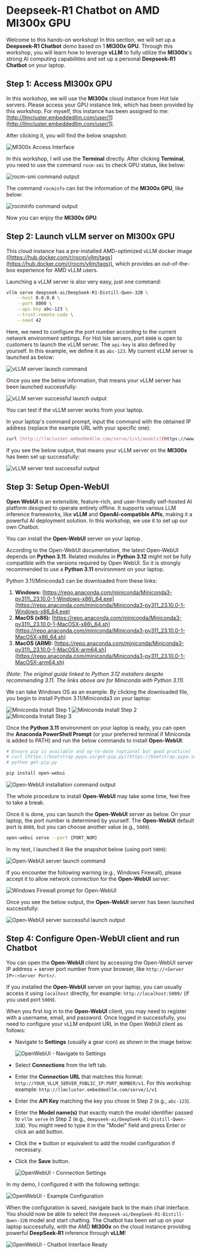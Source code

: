 # Deepseek-R1 Chatbot on AMD MI300x GPU

Welcome to this hands-on workshop! In this section, we will set up a **Deepseek-R1 Chatbot** demo based on 1 **MI300x GPU**. Through this workshop, you will learn how to leverage **vLLM** to fully utilize the **MI300x**'s strong AI computing capabilities and set up a personal **Deepseek-R1 Chatbot** on your laptop.

## Step 1: Access MI300x GPU

In this workshop, we will use the **MI300x** cloud instance from Hot Isle servers. Please access your GPU instance link, which has been provided by this workshop. For myself, this instance has been assigned to me: [http://llmcluster.embeddedllm.com/user/1](http://llmcluster.embeddedllm.com/user/1).

After clicking it, you will find the below snapshot:

![MI300x Access Interface](image/img1.png)

In this workshop, I will use the **Terminal** directly. After clicking **Terminal**, you need to use the command `rocm-smi` to check GPU status, like below:

![rocm-smi command output](image/img2.png)

The command `rocminfo` can list the information of the **MI300x GPU**, like below:

![rocminfo command output](image/img3.png)

Now you can enjoy the **MI300x GPU**.

## Step 2: Launch vLLM server on MI300x GPU

This cloud instance has a pre-installed AMD-optimized vLLM docker image ([https://hub.docker.com/r/rocm/vllm/tags](https://hub.docker.com/r/rocm/vllm/tags)), which provides an out-of-the-box experience for AMD vLLM users.

Launching a vLLM server is also very easy, just one command:

```bash
vllm serve deepseek-ai/DeepSeek-R1-Distill-Qwen-32B \
    --host 0.0.0.0 \
    --port 8000 \
    --api-key abc-123 \
    --trust-remote-code \
    --seed 42
````

Here, we need to configure the port number according to the current network environment settings. For Hot Isle servers, port `8000` is open to customers to launch the vLLM server.
The `api-key` is also defined by yourself. In this example, we define it as `abc-123`. My current vLLM server is launched as below:

![vLLM server launch command](image/img4.png)

Once you see the below information, that means your vLLM server has been launched successfully:

![vLLM server successful launch output](image/img5.png)

You can test if the vLLM server works from your laptop.

In your laptop's command prompt, input the command with the obtained IP address (replace the example URL with your specific one):

```bash
curl [http://llmcluster.embeddedllm.com/serve/1/v1/models](https://www.google.com/search?q=http://llmcluster.embeddedllm.com/serve/1/v1/models) -H "Authorization: Bearer abc-123"
```

If you see the below output, that means your vLLM server on the **MI300x** has been set up successfully:

![vLLM server test successful output](image/img6.png)

## Step 3: Setup Open-WebUI

**Open WebUI** is an extensible, feature-rich, and user-friendly self-hosted AI platform designed to operate entirely offline. It supports various LLM inference frameworks, like **vLLM** and **OpenAI-compatible APIs**, making it a powerful AI deployment solution. In this workshop, we use it to set up our own Chatbot.

You can install the **Open-WebUI** server on your laptop.

According to the Open-WebUI documentation, the latest Open-WebUI depends on **Python 3.11**. Related modules in **Python 3.12** might not be fully compatible with the versions required by Open WebUI. So it is strongly recommended to use a **Python 3.11** environment on your laptop.

Python 3.11/Miniconda3 can be downloaded from these links:

1.  **Windows:** [https://repo.anaconda.com/miniconda/Miniconda3-py311\_23.10.0-1-Windows-x86\_64.exe](https://repo.anaconda.com/miniconda/Miniconda3-py311_23.10.0-1-Windows-x86_64.exe)
2.  **MacOS (x86):** [https://repo.anaconda.com/miniconda/Miniconda3-py311\_23.10.0-1-MacOSX-x86\_64.sh](https://repo.anaconda.com/miniconda/Miniconda3-py311_23.10.0-1-MacOSX-x86_64.sh)
3.  **MacOS (ARM):** [https://repo.anaconda.com/miniconda/Miniconda3-py311\_23.10.0-1-MacOSX-arm64.sh](https://repo.anaconda.com/miniconda/Miniconda3-py311_23.10.0-1-MacOSX-arm64.sh)

*(Note: The original guide linked to Python 3.12 installers despite recommending 3.11. The links above are for Miniconda with Python 3.11).*

We can take Windows OS as an example. By clicking the downloaded file, you begin to install Python 3.11/Miniconda3 on your laptop:

![Miniconda Install Step 1](image/img7.png)
![Miniconda Install Step 2](image/img8.png)
![Miniconda Install Step 3](image/img9.png)

Once the **Python 3.11** environment on your laptop is ready, you can open the **Anaconda PowerShell Prompt** (or your preferred terminal if Miniconda is added to PATH) and run the below commands to install **Open-WebUI**:

```bash
# Ensure pip is available and up-to-date (optional but good practice)
# curl [https://bootstrap.pypa.io/get-pip.py](https://bootstrap.pypa.io/get-pip.py) -o get-pip.py
# python get-pip.py

pip install open-webui
```

![Open-WebUI installation command output](image/img10.png)

The whole procedure to install **Open-WebUI** may take some time, feel free to take a break.

Once it is done, you can launch the **Open-WebUI** server as below. On your laptop, the port number is determined by yourself. The **Open-WebUI** default port is `8080`, but you can choose another value (e.g., `5009`).

```bash
open-webui serve --port {PORT_NUM}
```

In my test, I launched it like the snapshot below (using port `5009`):

![Open-WebUI server launch command](image/img11.png)

If you encounter the following warning (e.g., Windows Firewall), please accept it to allow network connection for the **Open-WebUI** server:

![Windows Firewall prompt for Open-WebUI](image/img12.png)

Once you see the below output, the **Open-WebUI** server has been launched successfully:

![Open-WebUI server successful launch output](image/img13.png)

## Step 4: Configure Open-WebUI client and run Chatbot

You can open the **Open-WebUI** client by accessing the Open-WebUI server IP address + server port number from your browser, like `http://<Server IP>:<Server Port>/`.

If you installed the **Open-WebUI** server on your laptop, you can usually access it using `localhost` directly, for example: `http://localhost:5009/` (if you used port `5009`).

When you first log in to the **Open-WebUI** client, you may need to register with a username, email, and password. Once logged in successfully, you need to configure your vLLM endpoint URL in the Open WebUI client as follows:

  * Navigate to **Settings** (usually a gear icon) as shown in the image below:

    ![OpenWebUI - Navigate to Settings](image/img14.png)

  * Select **Connections** from the left tab.

  * Enter the **Connection URL** that matches this format: `http://YOUR_VLLM_SERVER_PUBLIC_IP:PORT_NUMBER/v1`. For this workshop example: `http://llmcluster.embeddedllm.com/serve/1/v1`

  * Enter the **API Key** matching the key you chose in Step 2 (e.g., `abc-123`).

  * Enter the **Model name(s)** that exactly match the model identifier passed to `vllm serve` in Step 2 (e.g., `deepseek-ai/DeepSeek-R1-Distill-Qwen-32B`). You might need to type it in the "Model" field and press Enter or click an add button.

  * Click the **+** button or equivalent to add the model configuration if necessary.

  * Click the **Save** button.

    ![OpenWebUI - Connection Settings](image/img15.png)

In my demo, I configured it with the following settings:

![OpenWebUI - Example Configuration](image/img16.png)

When the configuration is saved, navigate back to the main chat interface. You should now be able to select the `deepseek-ai/DeepSeek-R1-Distill-Qwen-32B` model and start chatting. The Chatbot has been set up on your laptop successfully, with the AMD **MI300x** on the cloud instance providing powerful **DeepSeek-R1** inference through **vLLM**\!

![OpenWebUI - Chatbot Interface Ready](image/img17.png)
